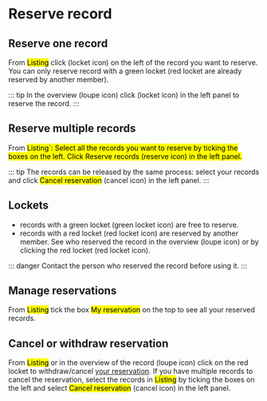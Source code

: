 # Reserve record

## Reserve one record
From <mark>Listing</mark> click (locket icon) on the left of the record you want to reserve. You can only reserve record with a green locket (red locket are already reserved by another member).

::: tip
In the overview (loupe icon) click (locket icon) in the left panel to reserve the record.
:::

## Reserve multiple records
From <mark>Listing`:
Select all the records you want to reserve by ticking the boxes on the left.
Click <mark>Reserve records</mark> (reserve icon) in the left panel.

::: tip
The records can be released by the same process: select your records and click <mark>Cancel reservation</mark> (cancel icon) in the left panel.
:::

## Lockets
* records with a green locket (green locket icon) are free to reserve.
* records with a red locket (red locket icon) are reserved by another member. See who reserved the record in the overview (loupe icon) or by clicking the red locket (red locket icon). 

::: danger
Contact the person who reserved the record before using it.
:::

## Manage reservations
From <mark>Listing</mark> tick the box <mark>My reservation</mark> on the top to see all your reserved records. 

## Cancel or withdraw reservation
From <mark>Listing</mark> or in the overview of the record (loupe icon) click on the red locket to withdraw/cancel [your reservation](/laboratory-information-management-system/reserve-record.html#manage-reservations).
If you have multiple records to cancel the reservation, select the records in <mark>Listing</mark> by ticking the boxes on the left and select <mark>Cancel reservation</mark> (cancel icon) in the left panel.
